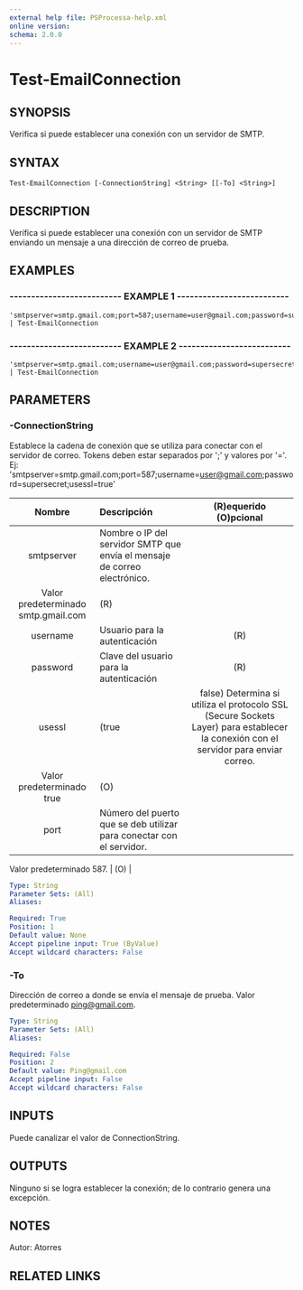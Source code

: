 ```yaml
---
external help file: PSProcessa-help.xml
online version: 
schema: 2.0.0
---
```


# Test-EmailConnection

## SYNOPSIS
Verifica si puede establecer una conexión con un servidor de SMTP.

## SYNTAX

```
Test-EmailConnection [-ConnectionString] <String> [[-To] <String>]
```

## DESCRIPTION
Verifica si puede establecer una conexión con un servidor de SMTP enviando un mensaje a una dirección de correo de prueba.

## EXAMPLES

### -------------------------- EXAMPLE 1 --------------------------
```
'smtpserver=smtp.gmail.com;port=587;username=user@gmail.com;password=supersecret;usessl=true' | Test-EmailConnection
```

### -------------------------- EXAMPLE 2 --------------------------
```
'smtpserver=smtp.gmail.com;username=user@gmail.com;password=supersecret' | Test-EmailConnection
```

## PARAMETERS

### -ConnectionString
Establece la cadena de conexión que se utiliza para conectar con el servidor de correo.
Tokens deben estar separados por ';' y valores por '='.
Ej:
	'smtpserver=smtp.gmail.com;port=587;username=user@gmail.com;password=supersecret;usessl=true'

| Nombre | Descripción | (R)equerido (O)pcional |
| :--------: |:-------------| :---:|
| smtpserver | Nombre o IP del servidor SMTP que envía el mensaje de correo electrónico.
Valor predeterminado smtp.gmail.com | (R) |
| username | Usuario para la autenticación | (R) |
| password | Clave del usuario para la autenticación | (R) |
| usessl | (true | false) Determina si utiliza el protocolo SSL (Secure Sockets Layer) para establecer la conexión con el servidor para enviar correo.
Valor predeterminado true | (O) |
| port | Número del puerto que se deb utilizar para conectar con el servidor.
Valor predeterminado 587.
| (O) |

```yaml
Type: String
Parameter Sets: (All)
Aliases: 

Required: True
Position: 1
Default value: None
Accept pipeline input: True (ByValue)
Accept wildcard characters: False
```

### -To
Dirección de correo a donde se envía el mensaje de prueba.
Valor predeterminado ping@gmail.com.

```yaml
Type: String
Parameter Sets: (All)
Aliases: 

Required: False
Position: 2
Default value: Ping@gmail.com
Accept pipeline input: False
Accept wildcard characters: False
```

## INPUTS

Puede canalizar el valor de ConnectionString.

## OUTPUTS

Ninguno si se logra establecer la conexión; de lo contrario genera una excepción.

## NOTES
Autor: Atorres

## RELATED LINKS

